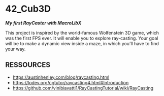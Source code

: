 # 42_Cub3D

***My first RayCaster with MacroLibX***

This project is inspired by the world-famous Wolfenstein 3D game, which
was the first FPS ever. It will enable you to explore ray-casting. Your goal will be to
make a dynamic view inside a maze, in which you’ll have to find your way.

## RESSOURCES

- https://austinhenley.com/blog/raycasting.html
- https://lodev.org/cgtutor/raycasting4.html#Introduction
- https://github.com/vinibiavatti1/RayCastingTutorial/wiki/RayCasting